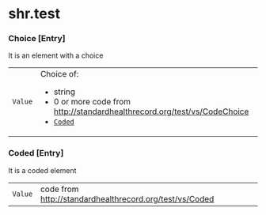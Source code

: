 # shr.test

### <a name="Choice"></a>Choice [Entry]
It is an element with a choice

|  |  |  |
| --- | --- | --- |
| `Value` | Choice of: <ul><li>string</li><li>0&nbsp;or&nbsp;more code from http://standardhealthrecord.org/test/vs/CodeChoice</li><li>[`Coded`](#Coded)</li></ul> |  |

### <a name="Coded"></a>Coded [Entry]
It is a coded element

|  |  |  |
| --- | --- | --- |
| `Value` | code from http://standardhealthrecord.org/test/vs/Coded |  |